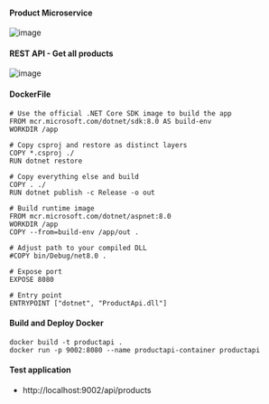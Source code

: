 #### Product Microservice

![image](https://github.com/nareshkumar-h/product-ms-dotnet/assets/2763774/84389224-feb7-4fdf-ae38-2d80f086be35)


#### REST API - Get all products

![image](https://github.com/nareshkumar-h/product-ms-dotnet/assets/2763774/2c8476d8-7d0a-48f1-83ca-d601eaa2ab73)


#### DockerFile

```docker
# Use the official .NET Core SDK image to build the app
FROM mcr.microsoft.com/dotnet/sdk:8.0 AS build-env
WORKDIR /app

# Copy csproj and restore as distinct layers
COPY *.csproj ./
RUN dotnet restore

# Copy everything else and build
COPY . ./
RUN dotnet publish -c Release -o out

# Build runtime image
FROM mcr.microsoft.com/dotnet/aspnet:8.0
WORKDIR /app
COPY --from=build-env /app/out .

# Adjust path to your compiled DLL
#COPY bin/Debug/net8.0 .

# Expose port 
EXPOSE 8080

# Entry point
ENTRYPOINT ["dotnet", "ProductApi.dll"]
```

#### Build and Deploy Docker
```
docker build -t productapi .
docker run -p 9002:8080 --name productapi-container productapi
```

#### Test application
* http://localhost:9002/api/products

  
```
